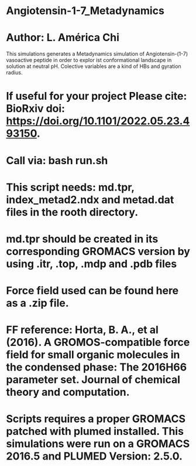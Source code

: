# Angiotensin-1-7_Metadynamics
# Author: L. América Chi

This simulations generates a Metadynamics simulation of Angiotensin-(1-7) vasoactive peptide in order to explor ist conformational landscape in solution at neutral pH. Colective variables are a kind of HBs and gyration radius.

# If useful for your project Please cite: BioRxiv doi: https://doi.org/10.1101/2022.05.23.493150.


# Call via: bash run.sh
# This script needs: md.tpr, index_metad2.ndx and metad.dat files in the rooth directory. 
# md.tpr should be created in its corresponding GROMACS version by using .itr, .top, .mdp and .pdb files
# Force field used can be found here as a .zip file. 
# FF reference: Horta, B. A., et al (2016). A GROMOS-compatible force field for small organic molecules in the condensed phase: The 2016H66 parameter set. Journal of chemical theory and computation.
# Scripts requires a proper GROMACS patched with plumed installed. This simulations were run on a GROMACS 2016.5 and PLUMED Version: 2.5.0.
